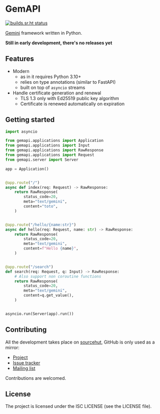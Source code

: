 # GemAPI

[![builds.sr.ht status](https://builds.sr.ht/~tsileo/gemapi.svg)](https://builds.sr.ht/~tsileo/gemapi?)

[Gemini](https://gemini.circumlunar.space/docs/specification.html) framework written in Python.

**Still in early development, there's no releases yet**


## Features

 - Modern
   - as in it requires Python 3.10+
   - relies on type annotations (similar to FastAPI)
   - built on top of `asyncio` streams
 - Handle certificate generation and renewal
   - TLS 1.3 only with Ed25519 public key algorithm
   - Certificate is renewed automatically on expiration


## Getting started

```python
import asyncio

from gemapi.applications import Application
from gemapi.applications import Input
from gemapi.applications import RawResponse
from gemapi.applications import Request
from gemapi.server import Server

app = Application()


@app.route("/")
async def index(req: Request) -> RawResponse:
    return RawResponse(
        status_code=20,
        meta="text/gemini",
        content="toto",
    )


@app.route("/hello/{name:str}")
async def hello(req: Request, name: str) -> RawResponse:
    return RawResponse(
        status_code=20,
        meta="text/gemini",
        content=f"Hello {name}",
    )


@app.route("/search")
def search(req: Request, q: Input) -> RawResponse:
    # Also support non coroutine functions
    return RawResponse(
        status_code=20,
        meta="text/gemini",
        content=q.get_value(),
    )


asyncio.run(Server(app).run())
```


## Contributing

All the development takes place on [sourcehut](https://git.sr.ht/~tsileo/gemapi), GitHub is only used as a mirror:

 - [Project](https://sr.ht/~tsileo/gemapi/)
 - [Issue tracker](https://todo.sr.ht/~tsileo/gemapi)
 - [Mailing list](https://sr.ht/~tsileo/gemapi/lists)

Contributions are welcomed.


## License

The project is licensed under the ISC LICENSE (see the LICENSE file).
